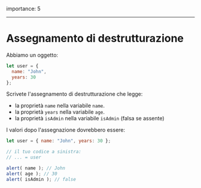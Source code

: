 importance: 5

---

# Assegnamento di destrutturazione

Abbiamo un oggetto:

```js
let user = {
  name: "John",
  years: 30
};
```

Scrivete l'assegnamento di destrutturazione che legge:

- la proprietà `name` nella variabile `name`.
- la proprietà `years` nella variabile `age`.
- la proprietà `isAdmin` nella variabile `isAdmin` (falsa se assente)

I valori dopo l'assegnazione dovrebbero essere:

```js
let user = { name: "John", years: 30 };

// il tuo codice a sinistra:
// ... = user

alert( name ); // John
alert( age ); // 30
alert( isAdmin ); // false
```
